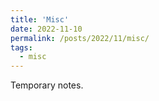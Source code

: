 ```yaml
---
title: 'Misc'
date: 2022-11-10
permalink: /posts/2022/11/misc/
tags:
  - misc
---
```


Temporary notes. 
